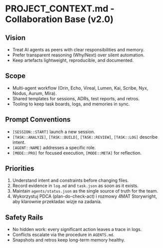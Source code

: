 ﻿# PROJECT_CONTEXT.md - Collaboration Base (v2.0)

## Vision
- Treat AI agents as peers with clear responsibilities and memory.
- Prefer transparent reasoning (Why/Next) over silent automation.
- Keep artefacts lightweight, reproducible, and documented.

## Scope
- Multi-agent workflow (Orin, Echo, Vireal, Lumen, Kai, Scribe, Nyx, Nodus, Aurum, Mira).
- Shared templates for sessions, ADRs, test reports, and retros.
- Tooling to keep task boards, logs, and memories in sync.

## Prompt Conventions
- `[SESSION::START]` launch a new session.
- `[TASK::ANALYZE]`, `[TASK::BUILD]`, `[TASK::REVIEW]`, `[TASK::LOG]` describe intent.
- `[AGENT::NAME]` addresses a specific role.
- `[MODE::PRO]` for focused execution, `[MODE::META]` for reflection.

## Priorities
1. Understand intent and constraints before changing files.
2. Record evidence in `log.md` and `task.json` as soon as it exists.
3. Maintain `agents/status.json` as the single source of truth for the team.
4. Wykorzystuj PDCA (plan-do-check-act) i rozmowy 4MAT Storywright, aby klarownie przekladac wizje na zadania.

## Safety Rails
- No hidden work: every significant action leaves a trace in logs.
- Conflicts escalate via the procedure in `AGENTS.md`.
- Snapshots and retros keep long-term memory healthy.
